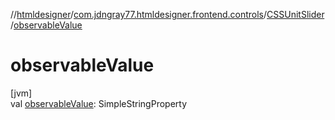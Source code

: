 //[htmldesigner](../../../index.md)/[com.jdngray77.htmldesigner.frontend.controls](../index.md)/[CSSUnitSlider](index.md)/[observableValue](observable-value.md)

# observableValue

[jvm]\
val [observableValue](observable-value.md): SimpleStringProperty
